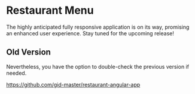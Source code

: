# Restaurant Menu

The highly anticipated fully responsive application is on its way, promising an enhanced user experience. Stay tuned for the upcoming release!

## Old Version

Nevertheless, you have the option to double-check the previous version if needed.

https://github.com/gid-master/restaurant-angular-app